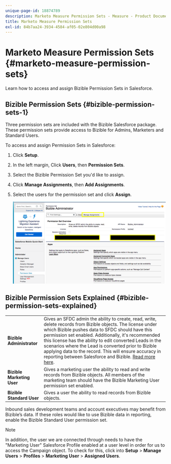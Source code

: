 ```yaml
---
unique-page-id: 18874789
description: Marketo Measure Permission Sets - Measure - Product Documentation
title: Marketo Measure Permission Sets
exl-id: 84b7aa24-3934-4584-af05-02e804d00a98
---
```

# Marketo Measure Permission Sets {#marketo-measure-permission-sets}

Learn how to access and assign Bizible Permission Sets in Salesforce.

## Bizible Permission Sets {#bizible-permission-sets-1}

Three permission sets are included with the Bizible Salesforce package. These permission sets provide access to Bizible for Admins, Marketers and Standard Users.

To access and assign Permission Sets in Salesforce:

1. Click **Setup**.
1. In the left margin, Click **Users**, then **Permission Sets**.
1. Select the Bizible Permission Set you'd like to assign.
1. Click **Manage Assignments**, then **Add Assignments**.
1. Select the users for the permission set and click **Assign**.

   ![](assets/1-5.png)

## Bizible Permission Sets Explained {#bizible-permission-sets-explained}

<table> 
 <tbody> 
  <tr> 
   <td><span><strong>Bizible Administrator</strong></span></td> 
   <td><span>Gives an SFDC admin the ability to create, read, write, delete records from Bizible objects. The license under which Bizible pushes data to SFDC should have this permission set enabled. Additionally, it's recommended this license has the ability to edit converted Leads in the scenarios where the Lead is converted prior to Bizible applying data to the record. This will ensure accuracy in reporting between Salesforce and Bizible. <a href="http://releasenotes.docs.salesforce.com/en-us/spring17/release-notes/rn_sales_leads_view_converted.htm">Read more here</a>.</span></td> 
  </tr> 
  <tr> 
   <td><span><strong>Bizible Marketing User</strong></span></td> 
   <td><span>Gives a marketing user the ability to read and write records from Bizible objects. All members of the marketing team should have the Bizible Marketing User permission set enabled. <br></span></td> 
  </tr> 
  <tr> 
   <td><span><strong>Bizible Standard User</strong></span></td> 
   <td><span>Gives a user the ability to read records from Bizible objects.</span></td> 
  </tr> 
 </tbody> 
</table>

Inbound sales development teams and account executives may benefit from Bizible’s data. If these roles would like to use Bizible data in reporting, enable the Bizible Standard User permission set.

>[!NOTE]
>
>In addition, the user we are connected through needs to have the "Marketing User" Salesforce Profile enabled at a user level in order for us to access the Campaign object. To check for this, click into **Setup** > **Manage Users** > **Profiles** > **Marketing User** > **Assigned Users**.
